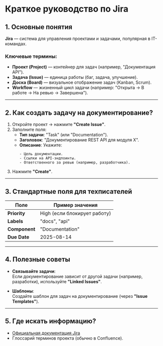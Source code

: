 # Краткое руководство по Jira

## 1. Основные понятия

**Jira** — система для управления проектами и задачами, популярная в IT-командах.  

### Ключевые термины:
- **Проект (Project)** — контейнер для задач (например, "Документация API").  
- **Задача (Issue)** — единица работы (баг, задача, улучшение).  
- **Доска (Board)** — визуальное отображение задач (Kanban, Scrum).  
- **Workflow** — жизненный цикл задачи (например: "Открыта → В работе → На ревью → Завершена").  

---

## 2. Как создать задачу на документирование?

1. Откройте проект → нажмите **"Create Issue"**.  
2. Заполните поля:  
   - **Тип задачи**: "Task" (или "Documentation").  
   - **Заголовок**: "Документирование REST API для модуля X".  
   - **Описание**: Укажите:  
     ```  
     - Цель документации.  
     - Ссылки на API-эндпоинты.  
     - Ответственного за ревью (например, разработчика).  
     ```  
3. Нажмите **"Create"**.

---

## 3. Стандартные поля для техписателей

| Поле               | Пример значения           |  
|--------------------|---------------------------|  
| **Priority**       | High (если блокирует работу) |  
| **Labels**         | "docs", "api"             |  
| **Component**      | "Documentation"           |  
| **Due Date**       | 2025-08-14                |  

---

## 4. Полезные советы

- **Связывайте задачи**:  
Если документирование зависит от другой задачи (например, разработки), используйте **"Linked Issues"**.  

- **Шаблоны**:  
Создайте шаблон для задач на документирование (через **"Issue Templates"**).  

---

## 5. Где искать информацию?

- [Официальная документация Jira](https://www.atlassian.com/ru/software/jira/guides)  
- Глоссарий терминов проекта (обычно в Confluence).  
